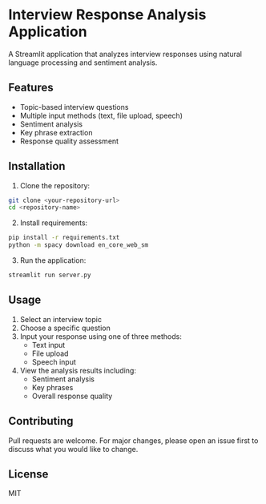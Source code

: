 # Interview Response Analysis Application

A Streamlit application that analyzes interview responses using natural language processing and sentiment analysis.

## Features

- Topic-based interview questions
- Multiple input methods (text, file upload, speech)
- Sentiment analysis
- Key phrase extraction
- Response quality assessment

## Installation

1. Clone the repository:
```bash
git clone <your-repository-url>
cd <repository-name>
```

2. Install requirements:
```bash
pip install -r requirements.txt
python -m spacy download en_core_web_sm
```

3. Run the application:
```bash
streamlit run server.py
```

## Usage

1. Select an interview topic
2. Choose a specific question
3. Input your response using one of three methods:
   - Text input
   - File upload
   - Speech input
4. View the analysis results including:
   - Sentiment analysis
   - Key phrases
   - Overall response quality

## Contributing

Pull requests are welcome. For major changes, please open an issue first to discuss what you would like to change.

## License

MIT
